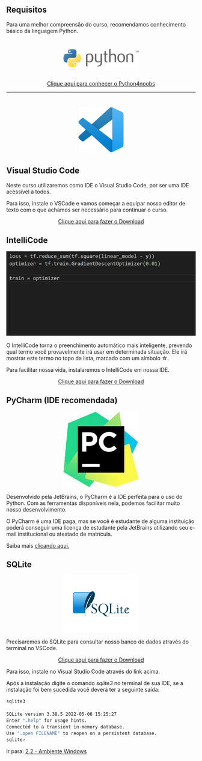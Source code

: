 ## Requisitos

Para uma melhor compreensão do curso, recomendamos conhecimento básico da linguagem Python.

<h1 align="center">
  <img src="../images/python.svg" alt="Python" width="200">
</h1>
<p align="center">
<a href="https://github.com/wendrewdevelop/python4noobs"> Clique aqui para conhecer o Python4noobs </a>
</p>

<hr>
<h1 align="center">
  <img src="../images/vscode-min.png" alt="Visual Studio Code" width="120">
</h1>

## Visual Studio Code ##

Neste curso utilizaremos como IDE o Visual Studio Code, por ser uma IDE acessível a todos.

Para isso, instale o VSCode e vamos começar a equipar nosso editor de texto com o que achamos ser necessário para continuar o curso.

<p align="center">
<a href="https://code.visualstudio.com/download"> Clique aqui para fazer o Download </a>
</p>

## IntelliCode ##

<p align="center">
<img src="../images/python-intellicode.gif" alt="IntelliCode Showcase">
</p>

O IntelliCode torna o preenchimento automático mais inteligente, prevendo qual termo você provavelmente irá usar em
determinada situação. Ele irá mostrar este termo no topo da lista, marcado com um símbolo ☆.

Para facilitar nossa vida, instalaremos o IntelliCode em nossa IDE.

<p align="center">
<a href="https://marketplace.visualstudio.com/items?itemName=VisualStudioExptTeam.vscodeintellicode"> Clique aqui para fazer o Download </a>
</p>

## PyCharm (IDE recomendada) ##

<p align="center">

<img src="../images/pycharm-min.png" alt="PyCharm" width="200">

</p>

Desenvolvido pela JetBrains, o PyCharm é a IDE perfeita para o uso do Python. Com as ferramentas disponíveis nela,
podemos facilitar muito nosso desenvolvimento.

O PyCharm é uma IDE paga, mas se você é estudante de alguma instituição poderá conseguir uma licença de
estudante pela JetBrains utilizando seu e-mail institucional ou atestado de matrícula. 

Saiba mais <a href="https://www.jetbrains.com/community/education/">clicando aqui.</a>

## SQLite ##

<p align="center">

<img src="../images/sqlite-min.png" alt="PyCharm" width="200">

</p>

Precisaremos do SQLite para consultar nosso banco de dados através do terminal no VSCode.

<p align="center">
<a href="https://marketplace.visualstudio.com/items?itemName=alexcvzz.vscode-sqlite"> Clique aqui para fazer o Download </a>
</p>


Para isso, instale no Visual Studio Code através do link acima.

Após a instalação digite o comando *sqlite3* no terminal de sua IDE, se a instalação foi bem sucedida você deverá ter a
seguinte saída:

```bash
sqlite3

SQLite version 3.38.5 2022-05-06 15:25:27
Enter ".help" for usage hints.
Connected to a transient in-memory database.
Use ".open FILENAME" to reopen on a persistent database.
sqlite>
```

Ir para: [2.2 - Ambiente Windows](2-Ambiente-windows.md)
